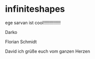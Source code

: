 # infiniteshapes
ege sarvan ist cool!!!!!!!!!!!!!!


Darko


Florian Schmidt


David ich grüße euch vom ganzen Herzen
